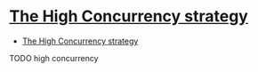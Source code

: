 # [The High Concurrency strategy](https://www.ibm.com/developerworks/library/j-ts5/index.html)

- [The High Concurrency strategy](#the-high-concurrency-strategy)














TODO high concurrency